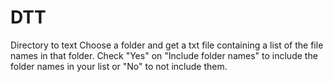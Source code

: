 # DTT
Directory to text
Choose a folder and get a txt file containing a list of the file names in that folder.
Check "Yes" on "Include folder names" to include the folder names in your list or "No" to not include them.
